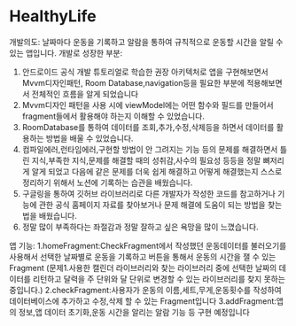 # HealthyLife
개발의도: 날짜마다 운동을 기록하고 알람을 통하여 규칙적으로 운동할 시간을 알릴 수 있는 앱입니다. 
개발로 성장한 부분: 
1. 안드로이드 공식 개발 튜토리얼로 학습한 권장 아키텍처로 앱을 구현해보면서 Mvvm디자인패턴, Room Database,navigation등을 필요한 부분에 적용해보면서 전체적인 흐름을 알게 되었습니다 
2. Mvvm디자인 패턴을 사용 시에 viewModel에는 어떤 함수와 필드를 만들어서 fragment들에서 활용해야 하는지 이해할 수 있었습니다. 
3. RoomDatabase를 통하여 데이터를 조회,추가,수정,삭제등을 하면서 데이터를 활용하는 방법을 배울 수 있었습니다. 
4. 컴파일에러,런타임에러,구현할 방법이 안 그려지는 기능 등의 문제를 해결하면서 틀린 지식,부족한 지식,문제를 해결할 때의 성취감,사수의 필요성 등등을 정말 뼈저리게 알게 되었고 다음에 같은 문제를 더욱 쉽게 해결하고 어떻게 해결했는지 스스로 정리하기 위해서 노션에 기록하는 습관을 배웠습니다. 
5. 구글링을 통하여 깃허브 라이브러리로 다른 개발자가 작성한 코드를 참고하거나 기능에 관한 공식 홈페이지 자료를 찾아보거나 문제 해결에 도움이 되는 방법을 찾는 법을 배웠습니다. 
6. 정말 많이 부족하다는 좌절감과 정말 잘하고 싶은 욕망을 많이 느꼈습니다.

앱 기능: 
1.homeFragment:CheckFragment에서 작성했던 운동데이터를 불러오기를 사용해서 선택한 날짜별로 운동을 기록하고 버튼을 통해서 운동의 시간을 잴 수 있는 Fragment 
(문제1.사용한 캘린더 라이브러리와 찾는 라이브러리 중에 선택한 날짜의 데이터를 리턴하고 달력을 주 단위와 달 단위로 변경할 수 있는 라이브러리를 찾지 못하는중입니다.) 
2.checkFragment:사용자가 운동의 이름,세트,무게,운동횟수를 작성하여 데이터베이스에 추가하고 수정,삭제 할 수 있는 Fragment입니다 
3.addFragment:앱의 정보,앱 데이터 초기화,운동 시간을 알리는 알람 기능 등 구현 예정입니다

